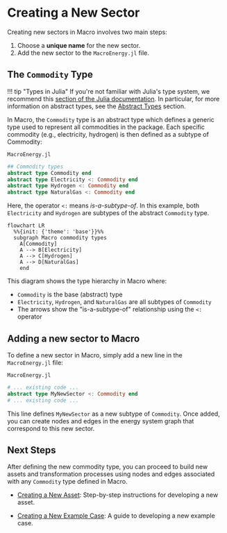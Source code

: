 # Creating a New Sector

Creating new sectors in Macro involves two main steps:

1. Choose a **unique name** for the new sector.
2. Add the new sector to the `MacroEnergy.jl` file.

## The `Commodity` Type

!!! tip "Types in Julia"
    If you're not familiar with Julia's type system, we recommend this [section of the Julia documentation](https://docs.julialang.org/en/v1/manual/types/). In particular, for more information on abstract types, see the [Abstract Types](https://docs.julialang.org/en/v1/manual/types/#man-abstract-types) section.

In Macro, the `Commodity` type is an abstract type which defines a generic type used to represent all commodities in the package. Each specific commodity (e.g., electricity, hydrogen) is then defined as a subtype of Commodity:

`MacroEnergy.jl`
```julia
## Commodity types
abstract type Commodity end
abstract type Electricity <: Commodity end
abstract type Hydrogen <: Commodity end
abstract type NaturalGas <: Commodity end
```

Here, the operator `<:` means *is-a-subtype-of*. In this example, both `Electricity` and `Hydrogen` are subtypes of the abstract `Commodity` type.

```mermaid
flowchart LR
  %%{init: {'theme': 'base'}}%%
  subgraph Macro commodity types
    A[Commodity]
    A --> B[Electricity]
    A --> C[Hydrogen]
    A --> D[NaturalGas]
    end
```

This diagram shows the type hierarchy in Macro where:
- `Commodity` is the base (abstract) type
- `Electricity`, `Hydrogen`, and `NaturalGas` are all subtypes of `Commodity`
- The arrows show the "is-a-subtype-of" relationship using the `<:` operator

## Adding a new sector to Macro

To define a new sector in Macro, simply add a new line in the `MacroEnergy.jl` file:

`MacroEnergy.jl`
```julia
# ... existing code ...
abstract type MyNewSector <: Commodity end
# ... existing code ...
```

This line defines `MyNewSector` as a new subtype of `Commodity`. Once added, you can create nodes and edges in the energy system graph that correspond to this new sector.

## Next Steps

After defining the new commodity type, you can proceed to build new assets and transformation processes using nodes and edges associated with any `Commodity` type defined in Macro.

- [Creating a New Asset](@ref): Step-by-step instructions for developing a new asset.

- [Creating a New Example Case](@ref): A guide to developing a new example case.